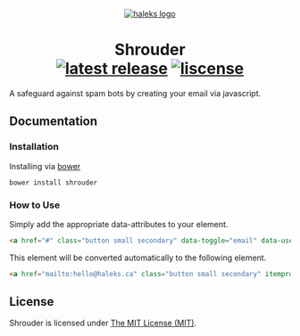 <p align="center">
<a href="https://haleks.ca" target="_blank"><img src="https://haleks.ca/images/logo/haleks[markdown-orange].png" alt="haleks logo"></a>
</p>

<h1 align="center">
Shrouder
<br>
<!-- <a href="https://travis-ci.org/haleks/shrouder" target="_blank"><img src="https://img.shields.io/travis/haleks/shrouder/master.svg?style=flat-square" alt="travic ci"></a> -->
<a href="https://github.com/haleks/shrouder/releases" target="_blank"><img src="https://img.shields.io/github/release/haleks/shrouder.svg?style=flat-square" alt="latest release"></a>
<a href="LISCENCE" target="_blank"><img src="https://img.shields.io/badge/license-MIT-ff4c00.svg?style=flat-square" alt="liscense"></a>
</h1>

A safeguard against spam bots by creating your email via javascript.


## Documentation

### Installation

Installing via [bower](http://bower.io/)

```
bower install shrouder
```


### How to Use

Simply add the appropriate data-attributes to your element.

```html
<a href="#" class="button small secondary" data-toggle="email" data-user="hello" data-domain="haleks.ca" data-text="email us"></a>
```

This element will be converted automatically to the following element.

```html
<a href="mailto:hello@haleks.ca" class="button small secondary" itemprop="email">Email</a>
```


## License

Shrouder is licensed under [The MIT License (MIT)](LICENSE).
